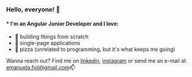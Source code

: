 ### Hello, everyone! 👋

####  * I'm an Angular Junior Developer and I love:
* :wrench: building things from scratch
* :page_facing_up: single-page applications
* :pizza: pizza (unrelated to programming, but it's what keeps me going)

Wanna reach out? Find me on [linkedin]('https://www.linkedin.com/in/emanuela-figliuolo/'), [instagram]('https://www.instagram.com/mannyf_97/') or send me an e-mail at [emanuela.figl@gmail.com]('emanuela.figl@gmail.com'):mailbox:
